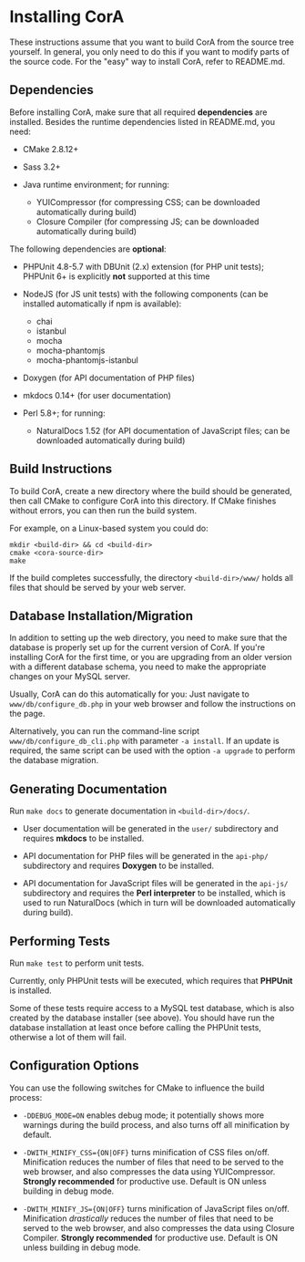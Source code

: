 # Installing CorA #

These instructions assume that you want to build CorA from the source tree
yourself.  In general, you only need to do this if you want to modify parts of
the source code.  For the "easy" way to install CorA, refer to README.md.

## Dependencies ##

Before installing CorA, make sure that all required **dependencies** are
installed.  Besides the runtime dependencies listed in README.md, you need:

* CMake 2.8.12+

* Sass 3.2+

* Java runtime environment; for running:
    * YUICompressor (for compressing CSS; can be downloaded automatically during build)
    * Closure Compiler (for compressing JS; can be downloaded automatically during build)

The following dependencies are **optional**:

* PHPUnit 4.8-5.7 with DBUnit (2.x) extension (for PHP unit tests); PHPUnit 6+
  is explicitly **not** supported at this time

* NodeJS (for JS unit tests) with the following components (can be installed
  automatically if npm is available):
    * chai
    * istanbul
    * mocha
    * mocha-phantomjs
    * mocha-phantomjs-istanbul

* Doxygen (for API documentation of PHP files)

* mkdocs 0.14+ (for user documentation)

* Perl 5.8+; for running:
    * NaturalDocs 1.52 (for API documentation of JavaScript files; can be downloaded automatically during build)

## Build Instructions ##

To build CorA, create a new directory where the build should be generated, then
call CMake to configure CorA into this directory.  If CMake finishes without
errors, you can then run the build system.

For example, on a Linux-based system you could do:

    mkdir <build-dir> && cd <build-dir>
    cmake <cora-source-dir>
    make

If the build completes successfully, the directory `<build-dir>/www/` holds all
files that should be served by your web server.

## Database Installation/Migration ##

In addition to setting up the web directory, you need to make sure that the
database is properly set up for the current version of CorA.  If you're
installing CorA for the first time, or you are upgrading from an older version
with a different database schema, you need to make the appropriate changes on
your MySQL server.

Usually, CorA can do this automatically for you: Just navigate to
`www/db/configure_db.php` in your web browser and follow the instructions on the
page.

Alternatively, you can run the command-line script `www/db/configure_db_cli.php`
with parameter `-a install`.  If an update is required, the same script can be
used with the option `-a upgrade` to perform the database migration.

## Generating Documentation ##

Run `make docs` to generate documentation in `<build-dir>/docs/`.

* User documentation will be generated in the `user/` subdirectory and requires
  **mkdocs** to be installed.

* API documentation for PHP files will be generated in the `api-php/`
  subdirectory and requires **Doxygen** to be installed.

* API documentation for JavaScript files will be generated in the `api-js/`
  subdirectory and requires the **Perl interpreter** to be installed, which is
  used to run NaturalDocs (which in turn will be downloaded automatically during
  build).

## Performing Tests ##

Run `make test` to perform unit tests.

Currently, only PHPUnit tests will be executed, which requires that **PHPUnit**
is installed.

Some of these tests require access to a MySQL test database, which is also
created by the database installer (see above).  You should have run the database
installation at least once before calling the PHPUnit tests, otherwise a lot of
them will fail.

## Configuration Options ##

You can use the following switches for CMake to influence the build process:

* `-DDEBUG_MODE=ON` enables debug mode; it potentially shows more warnings
  during the build process, and also turns off all minification by default.

* `-DWITH_MINIFY_CSS={ON|OFF}` turns minification of CSS files on/off.
  Minification reduces the number of files that need to be served to the web
  browser, and also compresses the data using YUICompressor.  **Strongly
  recommended** for productive use.  Default is ON unless building in debug
  mode.

* `-DWITH_MINIFY_JS={ON|OFF}` turns minification of JavaScript files on/off.
  Minification *drastically* reduces the number of files that need to be served
  to the web browser, and also compresses the data using Closure Compiler.
  **Strongly recommended** for productive use.  Default is ON unless building in
  debug mode.
